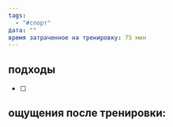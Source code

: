 ```yaml
---
tags:
  - "#спорт"
дата: ""
время затраченное на тренировку: 75 мин
---
```


## подходы

 - [ ] 

 
## ощущения после тренировки:


